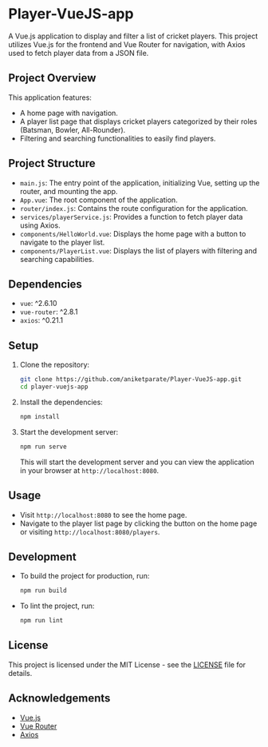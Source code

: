 # Player-VueJS-app

A Vue.js application to display and filter a list of cricket players. This project utilizes Vue.js for the frontend and Vue Router for navigation, with Axios used to fetch player data from a JSON file.

## Project Overview

This application features:
- A home page with navigation.
- A player list page that displays cricket players categorized by their roles (Batsman, Bowler, All-Rounder).
- Filtering and searching functionalities to easily find players.

## Project Structure

- `main.js`: The entry point of the application, initializing Vue, setting up the router, and mounting the app.
- `App.vue`: The root component of the application.
- `router/index.js`: Contains the route configuration for the application.
- `services/playerService.js`: Provides a function to fetch player data using Axios.
- `components/HelloWorld.vue`: Displays the home page with a button to navigate to the player list.
- `components/PlayerList.vue`: Displays the list of players with filtering and searching capabilities.

## Dependencies

- `vue`: ^2.6.10
- `vue-router`: ^2.8.1
- `axios`: ^0.21.1

## Setup

1. Clone the repository:
    ```bash
    git clone https://github.com/aniketparate/Player-VueJS-app.git
    cd player-vuejs-app
    ```

2. Install the dependencies:
    ```bash
    npm install
    ```

3. Start the development server:
    ```bash
    npm run serve
    ```

   This will start the development server and you can view the application in your browser at `http://localhost:8080`.

## Usage

- Visit `http://localhost:8080` to see the home page.
- Navigate to the player list page by clicking the button on the home page or visiting `http://localhost:8080/players`.

## Development

- To build the project for production, run:
    ```bash
    npm run build
    ```

- To lint the project, run:
    ```bash
    npm run lint
    ```

## License

This project is licensed under the MIT License - see the [LICENSE](LICENSE) file for details.

## Acknowledgements

- [Vue.js](https://vuejs.org/)
- [Vue Router](https://router.vuejs.org/)
- [Axios](https://axios-http.com/)
